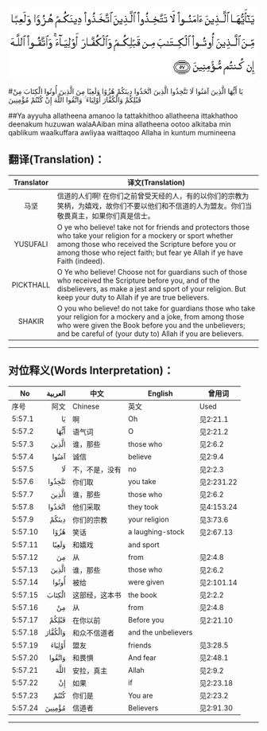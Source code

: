![005:057](images/005_057.gif)

#يَا أَيُّهَا الَّذِينَ آمَنُوا لَا تَتَّخِذُوا الَّذِينَ اتَّخَذُوا دِينَكُمْ هُزُوًا وَلَعِبًا مِنَ الَّذِينَ أُوتُوا الْكِتَابَ مِنْ قَبْلِكُمْ وَالْكُفَّارَ أَوْلِيَاءَ ۚ وَاتَّقُوا اللَّهَ إِنْ كُنْتُمْ مُؤْمِنِينَ 

##Ya ayyuha allatheena amanoo la tattakhithoo allatheena ittakhathoo deenakum huzuwan walaAAiban mina allatheena ootoo alkitaba min qablikum waalkuffara awliyaa waittaqoo Allaha in kuntum mumineena 

## 翻译(Translation)：

| Translator | 译文(Translation)                                            |
| :--------: | ------------------------------------------------------------ |
|    马坚    | 信道的人们啊! 在你们之前曾受天经的人，有的以你们的宗教为笑柄，为嬉戏，故你们不要以他们和不信道的人为盟友。你们当敬畏真主，如果你们真是信士。 |
|  YUSUFALI  | O ye who believe! take not for friends and protectors those who take your religion for a mockery or sport whether among those who received the Scripture before you or among those who reject faith; but fear ye Allah if ye have Faith (indeed). |
| PICKTHALL  | O Ye who believe! Choose not for guardians such of those who received the Scripture before you, and of the disbelievers, as make a jest and sport of your religion. But keep your duty to Allah if ye are true believers. |
|   SHAKIR   | O you who believe! do not take for guardians those who take your religion for a mockery and a joke, from among those who were given the Book before you and the unbelievers; and be careful of (your duty to) Allah if you are believers. |

---

## 对位释义(Words Interpretation)：

| No   | العربية | 中文    | English | 曾用词 |
| ---- | ------: | ------- | ------- | ------ |
| 序号 |    阿文 | Chinese | 英文    | Used   |
| 5:57.1  | يَا      | 啊             | Oh                  | 见2:21.1   |
| 5:57.2  | أَيُّهَا    | 语气词         | O                   | 见2:21.2   |
| 5:57.3  | الَّذِينَ   | 谁，那些       | those who           | 见2:6.2    |
| 5:57.4  | آمَنُوا   | 诚信           | believe             | 见2:9.4    |
| 5:57.5  | لَا      | 不，不是，没有 | no                  | 见2:2.3    |
| 5:57.6  | تَتَّخِذُوا  | 你们取         | you take            | 见2:231.22 |
| 5:57.7  | الَّذِينَ   | 谁，那些       | those who           | 见2:6.2    |
| 5:57.8  | اتَّخَذُوا  | 他们采取       | they took           | 见4:153.24 |
| 5:57.9  | دِينَكُمْ   | 你们的宗教     | your religion       | 见3:73.6   |
| 5:57.10 | هُزُوًا    | 笑话           | a laughing-stock    | 见2:67.13  |
| 5:57.11 | وَلَعِبًا   | 和嬉戏         | and sport           |            |
| 5:57.12 | مِنَ      | 从             | from                | 见2:4.8    |
| 5:57.13 | الَّذِينَ   | 谁，那些       | those who           | 见2:6.2    |
| 5:57.14 | أُوتُوا   | 被给           | were given          | 见2:101.14 |
| 5:57.15 | الْكِتَابَ  | 这部经，这本书 | the book            | 见2:2.2    |
| 5:57.16 | مِنْ      | 从             | from                | 见2:4.8    |
| 5:57.17 | قَبْلِكُمْ   | 在你以前       | Before you          | 见2:21.10  |
| 5:57.18 | وَالْكُفَّارَ | 和众不信道者   | and the unbelievers |            |
| 5:57.19 | أَوْلِيَاءَ  | 盟友           | friends             | 见3:28.5   |
| 5:57.20 | وَاتَّقُوا  | 和畏惧         | And fear            | 见2:48.1   |
| 5:57.21 | اللَّهَ    | 安拉，真主     | Allah               | 见2:9.2    |
| 5:57.22 | إِنْ      | 如果           | if                  | 见2:23.18  |
| 5:57.23 | كُنْتُمْ    | 你们是         | You are             | 见2:23.2   |
| 5:57.24 | مُؤْمِنِينَ  | 信道者         | Believers           | 见2:91.30  |

---
